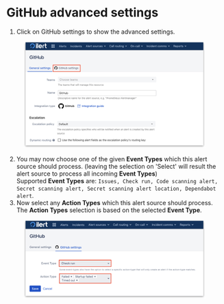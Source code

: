# GitHub advanced settings



1. Click on GitHub settings to show the advanced settings.

<figure><img src="../../.gitbook/assets/1 (2) (1).png" alt="" width="563"><figcaption></figcaption></figure>

2. You may now choose one of the given **Event Types** which this alert source should process. (leaving the selection on 'Select' will result the alert source to process all incoming **Event Types**)\
   Supported **Event Types** are: `Issues, Check run, Code scanning alert, Secret scanning alert, Secret scanning alert location, Dependabot alert`.
3. Now select any **Action Types** which this alert source should process. The **Action Types** selection is based on the selected **Event Type**.

<figure><img src="../../.gitbook/assets/2 (1) (1) (1) (1) (1) (2) (1) (1).png" alt="" width="563"><figcaption></figcaption></figure>

